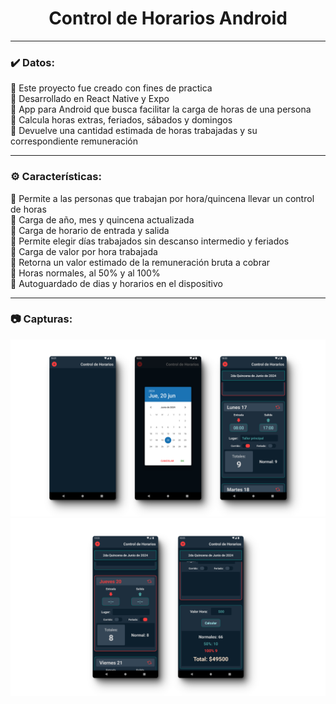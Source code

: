 <div id="titulo" align="center">
    <h1>Control de Horarios Android</h1>
</div>

---

<div id="datos">
    <h3>✔️ Datos:</h3>
    <p>
	🔹 Este proyecto fue creado con fines de practica<br>
	🔹 Desarrollado en React Native y Expo <br>
	🔹 App para Android que busca facilitar la carga de horas de una persona <br>
	🔹 Calcula horas extras, feriados, sábados y domingos <br>
	🔹 Devuelve una cantidad estimada de horas trabajadas y su correspondiente remuneración <br>
    </p>
</div>

---

<div id="caracteristicas">
    <h3>⚙️ Características:</h3>
    <p>
        🔸 Permite a las personas que trabajan por hora/quincena llevar un control de horas <br>
        🔸 Carga de año, mes y quincena actualizada <br>
        🔸 Carga de horario de entrada y salida <br>
        🔸 Permite elegir días trabajados sin descanso intermedio y feriados <br>
        🔸 Carga de valor por hora trabajada <br>
        🔸 Retorna un valor estimado de la remuneración bruta a cobrar <br>
        🔸 Horas normales, al 50% y al 100% <br>
        🔸 Autoguardado de dias y horarios en el dispositivo <br>
    </p>
</div>

---

<div id="capturas" align="center">
    <h3 align="left"> 📷 Capturas:</h3>
    <img src="https://github.com/elchino8779/ImagenesGitHub/blob/main/ShotsImages/ControlHorarioAndroid/img01.png?raw=true" alt="Cap1" width="900">
    <br>
    <img src="https://github.com/elchino8779/ImagenesGitHub/blob/main/ShotsImages/ControlHorarioAndroid/img02.png?raw=true" alt="Cap2" width="900">
</div>
